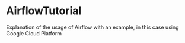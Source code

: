 # AirflowTutorial
Explanation of the usage of Airflow with an example, in this case using Google Cloud Platform
